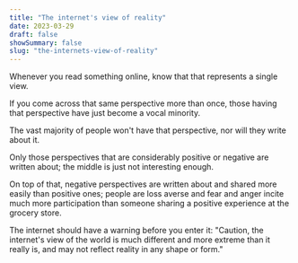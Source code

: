 ```yaml
---
title: "The internet's view of reality"
date: 2023-03-29
draft: false
showSummary: false
slug: "the-internets-view-of-reality"
---
```


Whenever you read something online, know that that represents a single view.

If you come across that same perspective more than once, those having that perspective have just become a vocal minority.

The vast majority of people won't have that perspective, nor will they write about it.

Only those perspectives that are considerably positive or negative are written about; the middle is just not interesting enough.

On top of that, negative perspectives are written about and shared more easily than positive ones; people are loss averse and fear and anger incite much more participation than someone sharing a positive experience at the grocery store.

The internet should have a warning before you enter it: "Caution, the internet's view of the world is much different and more extreme than it really is, and may not reflect reality in any shape or form."
